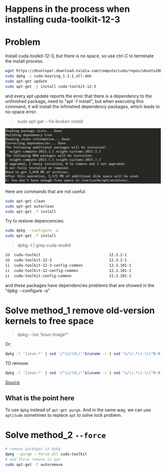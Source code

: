 Happens in the process when installing cuda-toolkit-12-3
===
# Problem
Install cuda-toolkit-12-3, but there is no space, so use ctrl-C to terminate the install process.
```bash
wget https://developer.download.nvidia.com/compute/cuda/repos/ubuntu2004/x86_64/cuda-keyring_1.1-1_all.deb
sudo dpkg -i cuda-keyring_1.1-1_all.deb
sudo apt-get update
sudo apt-get -y install cuda-toolkit-12-3
```
and every apt update reports the error that there is a dependency to the unfinished package, need to "apt -f install", but when executing this command, it will install the infinished dependency packages, which leads to no-space error.

> sudo apt-get --fix-broken install

![no enought space cycle](/commons/images/3141911-20240105010708660-501527966.png)

Here are commands that are not useful:

```bash
sudo apt-get clean
sudo apt-get autoclean
sudo apt-get -f install
```
Try to reslove depencencies:

```bash
sudo dpkg --configure -a
sudo apt-get -f install
```
> dpkg -l | grep cuda-toolkit
```bash
iU  cuda-toolkit                               12.3.2-1                                                       amd64        CUDA Toolkit meta-package
iU  cuda-toolkit-12-3                          12.3.2-1                                                       amd64        CUDA Toolkit 12.3 meta-package
ii  cuda-toolkit-12-3-config-common            12.3.101-1                                                     all          Common config package for CUDA Toolkit 12.3.
ii  cuda-toolkit-12-config-common              12.3.101-1                                                     all          Common config package for CUDA Toolkit 12.
ii  cuda-toolkit-config-common                 12.3.101-1                                                     all          Common config package for CUDA Toolkit.
```
and these packages have dependencies problems that are showed in the "dpkg --configure -a"

# Solve method_1 remove old-version kernels to free space

> dpkg --list 'linux-image*'

Or: 

```bash
dpkg -l 'linux-*' | sed '/^ii/!d;/'"$(uname -r | sed "s/\(.*\)-\([^0-9]\+\)/\1/")"'/d;s/^[^ ]* [^ ]* \([^ ]*\).*/\1/;/[0-9]/!d'
```
TO remove:

```bash
dpkg -l 'linux-*' | sed '/^ii/!d;/'"$(uname -r | sed "s/\(.*\)-\([^0-9]\+\)/\1/")"'/d;s/^[^ ]* [^ ]* \([^ ]*\).*/\1/;/[0-9]/!d' | xargs dpkg --remove
```

[Source](https://nicolasbouliane.com/blog/ubuntu-apt-get-f-fails-no-space-left-on-device-apt-get-autoremove-doesnt-work)

## What is the point here
 To use `dpkg` instead of `apt-get purge`.
 And in the same way, we can use `aptitude` sometimes to replace `apt` to solve lock problem.

# Solve method_2 `--force`

```bash
# remove packages in dpkg
dpkg --purge --force-all cuda-toolkit
# and force remove in apt
sudo apt-get -f autoremove
```